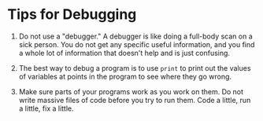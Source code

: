 # Tips for Debugging

1. Do not use a "debugger." A debugger is like doing a full-body scan on a sick person. You do not get any specific useful information, and you find a whole lot of information that doesn't help and is just confusing.

2. The best way to debug a program is to use `print` to print out the values of variables at points in the program to see where they go wrong.

3. Make sure parts of your programs work as you work on them. Do not write massive files of code before you try to run them. Code a little, run a little, fix a little.
